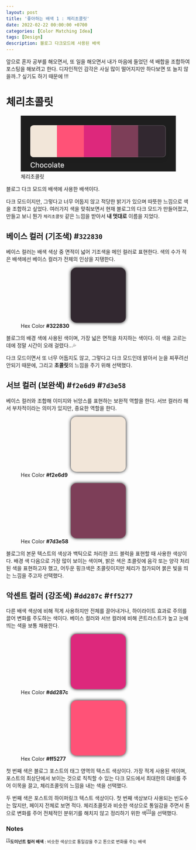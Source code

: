 ```yaml
---
layout: post
title: '좋아하는 배색 1 : 체리초콜릿'
date: 2022-02-22 00:00:00 +0700
categories: [Color Matching Idea]
tags: [Design]
description: 블로그 다크모드에 사용된 배색
---
```


앞으로 혼자 공부를 해오면서, 또 일을 해오면서 내가 마음에 들었던 색 배합을 조합하여 포스팅을 해보려고 한다. 디자인적인 감각은 사실 많이 떨어지지만 하다보면 또 늘지 않을까..? 싶기도 하기 때문에 !!!

# 체리초콜릿

<figure>
<img src="./../../images/design-color-matching1.png">
<figcaption>체리초콜릿</figcaption>
</figure>

블로그 다크 모드의 배색에 사용한 배색이다.

다크 모드이지만, 그렇다고 너무 어둡지 않고 적당한 밝기가 있으며 따뜻한 느낌으로 색을 조합하고 싶었다. 여러가지 색을 맞춰보면서 현재 블로그의 다크 모드가 만들어졌고, 만들고 보니 뭔가 `체리초콜릿` 같은 느낌을 받아서 **내 멋대로** 이름을 지었다.

## 베이스 컬러 (기조색) #`322830`

베이스 컬러는 배색 색상 중 면적이 넓어 기조색을 메인 컬러로 표현한다. 색의 수가 적은 배색에선 베이스 컬러가 전체의 인상을 지탱한다.

<figure>
<div style="width:150px; height:150px; background-color:#322830; margin:auto; border-radius:15px; box-shadow:0 0 10px #000"></div>
<figcaption>Hex Color <b>#322830</b></figcaption>
</figure>

블로그의 배경 색에 사용된 색이며, 가장 넓은 면적을 차지하는 색이다. 이 색을 고르는 데에 정말 시간이 오래 걸렸다...💦

다크 모드이면서 또 너무 어둡지도 않고, 그렇다고 다크 모드인데 밝아서 눈을 찌푸려선 안되기 때문에, 그리고 **초콜릿**의 느낌을 주기 위해 선택했다.

## 서브 컬러 (보완색) #`f2e6d9` #`7d3e58`

베이스 컬러와 조합해 이미지와 뉘앙스를 표현하는 보완적 역할을 한다. 서브 컬러라 해서 부차적이라는 의미가 있지만, 중요한 역할을 한다.

<figure>
<div style="width:150px; height:150px; background-color:#f2e6d9; margin:auto; border-radius:15px; box-shadow:0 0 10px #000"></div>
<figcaption>Hex Color <b>#f2e6d9</b></figcaption>
</figure>

<figure>
<div style="width:150px; height:150px; background-color:#7d3e58; margin:auto; border-radius:15px; box-shadow:0 0 10px #000"></div>
<figcaption>Hex Color <b>#7d3e58</b></figcaption>
</figure>

블로그의 본문 텍스트의 색상과 백틱으로 처리한 코드 블럭을 표현할 때 사용한 색상이다. 배경 색 다음으로 가장 많이 보이는 색이며, 밝은 색은 초콜릿에 음각 또는 양각 처리 된 색을 표현하고자 했고, 어두운 핑크색은 초콜릿이지만 체리가 첨가되어 붉은 빛을 띄는 느낌을 주고자 선택했다.

## 악센트 컬러 (강조색) #`dd287c` #`ff5277`

다른 배색 색상에 비해 적게 사용하지만 전체를 끌어내거나, 하이라이트 효과로 주의를 끌어 변화를 주도하는 색이다. 베이스 컬러와 서브 컬러에 비해 콘트라스트가 높고 눈에 띄는 색을 보통 채용한다.

<figure>
<div style="width:150px; height:150px; background-color:#dd287c; margin:auto; border-radius:15px; box-shadow:0 0 10px #000"></div>
<figcaption>Hex Color <b>#dd287c</b></figcaption>
</figure>

<figure>
<div style="width:150px; height:150px; background-color:#ff5277; margin:auto; border-radius:15px; box-shadow:0 0 10px #000"></div>
<figcaption>Hex Color <b>#ff5277</b></figcaption>
</figure>

첫 번째 색은 블로그 포스트의 태그 영역의 텍스트 색상이다. 가장 적게 사용된 색이며, 포스트의 최상단에서 보이는 것으로 칙칙할 수 있는 다크 모드에서 최대한의 대비를 주어 이목을 끌고, 체리초콜릿의 느낌을 내는 색을 선택했다.

두 번째 색은 포스트의 하이퍼링크 텍스트 색상이다. 첫 번째 색상보다 사용되는 빈도수는 많지만, 페이지 전체로 보면 적다. 체리초콜릿과 비슷한 색상으로 통일감을 주면서 톤으로 변화를 주어 전체적인 분위기를 해치지 않고 정리하기 위한 색<sup id="user">[[1]](#user-ref)</sup>을 선택했다.

### Notes

<small id="user-ref"><sup>[[1]](#user)</sup>**도미넌트 컬러 배색** : 비슷한 색상으로 통일감을 주고 톤으로 변화를 주는 배색</small>
